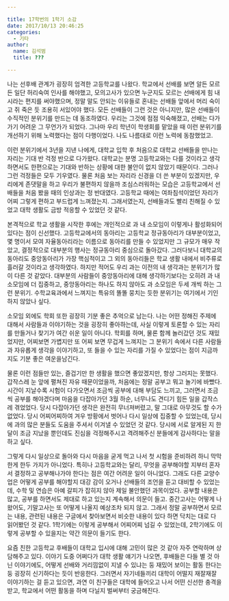 ```yaml
---

title: 17학번의 1학기 소감
date: 2017/10/13 20:46:25
categories:
  - 기타
author:
  name: 김석범
  title: ???

---
```

    
나는 선후배 관계가 굉장히 엄격한 고등학교를 나왔다. 학교에서 선배를 보면 알든 모르든 일단 허리숙여 인사를 해야했고, 모의고사가 있으면 누군지도 모르는 선배에게 힘 내시라는 편지를 써야했으며, 정말 말도 안되는 이유들로 혼내는 선배들 앞에서 머리 숙이고 쥐 죽은 듯 조용히 서있어야 했다. 모든 선배들이 그런 것은 아니지만, 많은 선배들이 수직적인 분위기를 만드는 데 동조하였다. 우리는 그것에 점점 익숙해졌고, 선배는 다가가기 어려운 그 무언가가 되었다. 그나마 우리 학년이 학생회를 맡았을 때 이런 분위기를 개선하기 위해 노력했다는 점이 다행이었다. 나도 나름대로 이런 노력에 동참했었고. 

이런 분위기에서 3년을 지낸 나에게, 대학교 입학 후 처음으로 대학교 선배들을 만나는 자리는 기대 반 걱정 반으로 다가왔다. 대학교는 분명 고등학교와는 다를 것이라고 생각하면서도 한편으로는 기대와 반하는 상황에 대한 불안이 없지 않았기 때문이다. 그러나 그런 걱정들은 모두 기우였다. 물론 처음 보는 자리라 신경을 더 쓴 부분이 있겠지만, 우리에게 존댓말을 하고 우리가 불편하지 않을까 조심스러워하는 모습은 고등학교에서 선배들을 처음 봤을 때의 인상과는 정 반대였다. 고등학교 때에는 여좌침석이었던 자리가 어찌 그렇게 편하고 부드럽게 느껴졌는지. 그래서였는지, 선배들과도 빨리 친해질 수 있었고 대학 생활도 금방 적응할 수 있었던 것 같다. 

본격적으로 학교 생활을 시작한 후에는 개인적으로 과 내 소모임이 이렇게나 활성화되어있다는 점이 신선했다. 고등학교에서의 동아리는 고등학교 정규동아리가 대부분이었고, 몇 명이서 모여 자율동아리라는 이름으로 동아리를 만들 수 있었지만 그 규모가 매우 작았고, 결정적으로 대부분의 행사는 정규동아리 중심으로 돌아갔다. 그러다보니 대학교의 동아리도 중앙동아리가 가장 핵심적이고 그 외의 동아리들은 학교 생활 내에서 비주류로 흘러갈 것이라고 생각하였다. 하지만 적어도 우리 과는 이전의 내 생각과는 분위기가 많이 다른 것 같았다. 대부분의 사람들이 중앙동아리에 대해 생각하기보다는 오히려 과 내 소모임에 더 집중하고, 중앙동아리는 하나도 하지 않아도 과 소모임은 두세 개씩 하는 그런 분위기. 수학교육과에서 느껴지는 특유의 똘똘 뭉치는 듯한 분위기는 여기에서 기인하지 않았나 싶다. 

소모임 외에도 학회 또한 굉장히 기분 좋은 추억으로 남는다. 나는 어떤 정해진 주제에 대해서 사람들과 이야기하는 것을 굉장히 좋아하는데, 사실 이렇게 토론할 수 있는 자리를 만들거나 찾기가 여간 쉬운 일이 아니다. 학회를 하며, 물론 함께 놀러갔던 것도 재밌었지만, 어찌보면 가볍지만 또 어찌 보면 무겁게 느껴지는 그 분위기 속에서 다른 사람들과 자유롭게 생각을 이야기하고, 또 들을 수 있는 자리를 가질 수 있었다는 점이 지금까지도 기분 좋은 여운을남긴다. 

물론 이런 점들만 있는, 즐겁기만 한 생활을 했으면 좋았겠지만, 항상 그러지는 못했다. 갑작스레 눈 앞에 펼쳐진 자유 때문이었을까, 처음에는 정말 공부고 뭐고 놀기에 바빴다. 시간이 지날수록 시험이 다가오면서 조금씩 공부에 대해 부담도 느끼고, 그러면서 조금씩 공부를 해야겠다며 마음을 다잡아가던 3월 하순, 너무나도 견디기 힘든 일을 갑작스레 겪었었다. 당시 다잡아가던 생각은 완전히 무너져버렸고, 말 그대로 아무것도 할 수가 없었다. 당시 어찌어찌하여 겨우 방황에서 벗어나 다시 일상에 집중할 수 있었는데, 당시에 과의 많은 분들도 도움을 주셔서 이겨낼 수 있었던 것 같다. 당시에 서로 알게된 지 한 달이 조금 지났을 뿐인데도 진심을 걱정해주시고 격려해주신 분들에게 감사하다는 말을 하고 싶다. 

그렇게 다시 일상으로 돌아와 다시 마음을 굳게 먹고 나서 첫 시험을 준비하려 하니 막막한게 한두 가지가 아니었다. 특히나 고등학교와는 달리, 무엇을 공부해야할 지부터 혼자서 결정하고 공부해나가야 한다는 점은 여간 어려운 일이 아니었다. 그래도 다른 교양수업은 어떻게 공부를 해야할지 대강 감이 오거나 선배들의 조언을 듣고 대비할 수 있었는데, 수학 및 연습은 아예 갈피가 잡히지 않아 제일 불안했던 과목이었다. 공부할 내용은 많고, 공부를 하면서도 제대로 하고 있는지 계속해서 의문이 들고. 중간고사는 어떻게 나왔어도, 기말고사는 또 어떻게 나올지 예상조차 되지 않고. 그래서 정말 공부하면서 모르는 내용, 관련된 내용은 구글에서 찾아보면서 비슷한 내용이 있다 하면 닥치는 대로 다 읽어봤던 것 같다. 1학기에는 이렇게 공부해서 어찌어찌 넘길 수 있었는데, 2학기에도 이렇게 공부할 수 있을지는 약간 의문이 들기도 한다. 

요즘 친한 고등학교 후배들이 대학교 입시에 대해 고민이 많은 것 같아 자주 연락하며 상담해주고 있다. 이야기 도중 어쩌다가 대학 생활 얘기가 나오면, 후배들은 다들 별 것 아닌 이야기에도, 어떻게 선배와 거리낌없이 지낼 수 있냐는 둥 재밌어 보이는 활동 한다는 둥 굉장히 신기하다는 듯이 반응한다. 그러면서 자기네들끼리 대학이 어떨지 재잘재잘 이야기하는 걸 듣고 있으면, 과연 이 친구들은 대학에 들어오고 나서 어떤 신선한 충격을 받고, 학교에서 어떤 활동을 하며 다닐지 벌써부터 궁금해진다.